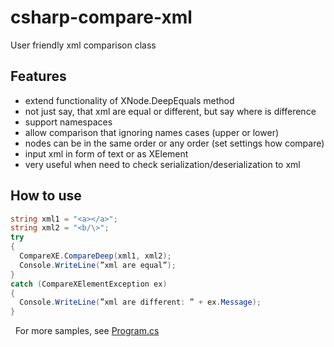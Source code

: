 # csharp-compare-xml
User friendly xml comparison class

## Features
-   extend functionality of XNode.DeepEquals method
-   not just say, that xml are equal or different, but say where is difference
-   support namespaces
-   allow comparison that ignoring names cases (upper or lower)
-   nodes can be in the same order or any order (set settings how compare)
-   input xml in form of text or as XElement
-   very useful when need to check serialization/deserialization to xml

## How to use
```csharp
string xml1 = "<a></a>";
string xml2 = "<b/\>";
try
{
  CompareXE.CompareDeep(xml1, xml2);
  Console.WriteLine(”xml are equal”);
}
catch (CompareXElementException ex)
{
  Console.WriteLine(”xml are different: ” + ex.Message);
}
```
 
For more samples, see [Program.cs](Program.cs)
